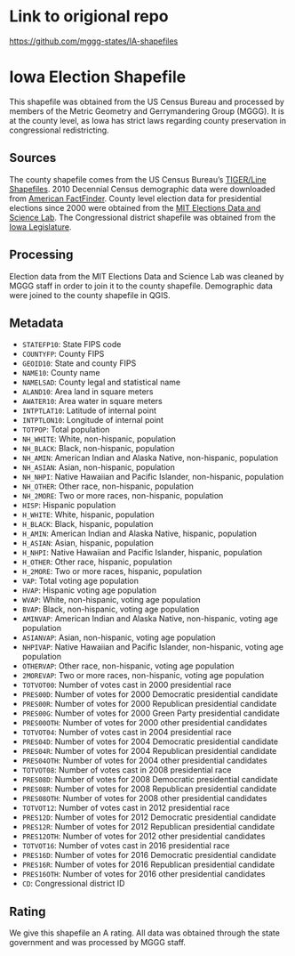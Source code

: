 # Link to origional repo
https://github.com/mggg-states/IA-shapefiles

# Iowa Election Shapefile
This shapefile was obtained from the US Census Bureau and processed by members of the Metric Geometry and Gerrymandering Group (MGGG). It is at the county level, as Iowa has strict laws regarding county preservation in congressional redistricting.

## Sources
The county shapefile comes from the US Census Bureau’s [TIGER/Line Shapefiles](https://www.census.gov/cgi-bin/geo/shapefiles/index.php). 2010 Decennial Census demographic data were downloaded from [American FactFinder](https://factfinder.census.gov/faces/nav/jsf/pages/index.xhtml). County level election data for presidential elections since 2000 were obtained from the [MIT Elections Data and Science Lab](https://electionlab.mit.edu). The Congressional district shapefile was obtained from the [Iowa Legislature](https://www.legis.iowa.gov/legislators/districtMaps).

## Processing
Election data from the MIT Elections Data and Science Lab was cleaned by MGGG staff in order to join it to the county shapefile. Demographic data   were joined to the county shapefile in QGIS.

## Metadata
* `STATEFP10`: State FIPS code
* `COUNTYFP`: County FIPS
* `GEOID10`: State and county FIPS
* `NAME10`: County name
* `NAMELSAD`: County legal and statistical name
* `ALAND10`: Area land in square meters
* `AWATER10`: Area water in square meters
* `INTPTLAT10`: Latitude of internal point
* `INTPTLON10`: Longitude of internal point
* `TOTPOP`: Total population
* `NH_WHITE`: White, non-hispanic, population
* `NH_BLACK`: Black, non-hispanic, population
* `NH_AMIN`: American Indian and Alaska Native, non-hispanic, population
* `NH_ASIAN`: Asian, non-hispanic, population
* `NH_NHPI`: Native Hawaiian and Pacific Islander, non-hispanic, population
* `NH_OTHER`: Other race, non-hispanic, population
* `NH_2MORE`: Two or more races, non-hispanic, population
* `HISP`: Hispanic population
* `H_WHITE`: White, hispanic, population
* `H_BLACK`: Black, hispanic, population
* `H_AMIN`: American Indian and Alaska Native, hispanic, population
* `H_ASIAN`: Asian, hispanic, population
* `H_NHPI`: Native Hawaiian and Pacific Islander, hispanic, population
* `H_OTHER`: Other race, hispanic, population
* `H_2MORE`: Two or more races, hispanic, population
* `VAP`: Total voting age population
* `HVAP`: Hispanic voting age population
* `WVAP`: White, non-hispanic, voting age population
* `BVAP`: Black, non-hispanic, voting age population
* `AMINVAP`: American Indian and Alaska Native, non-hispanic, voting age population
* `ASIANVAP`: Asian, non-hispanic, voting age population
* `NHPIVAP`: Native Hawaiian and Pacific Islander, non-hispanic, voting age population
* `OTHERVAP`: Other race, non-hispanic, voting age population
* `2MOREVAP`: Two or more races, non-hispanic, voting age population
* `TOTVOT00`: Number of votes cast in 2000 presidential race
* `PRES00D`: Number of votes for 2000 Democratic presidential candidate
* `PRES00R`: Number of votes for 2000 Republican presidential candidate
* `PRES00G`: Number of votes for 2000 Green Party presidential candidate
* `PRES00OTH`: Number of votes for 2000 other presidential candidates
* `TOTVOT04`: Number of votes cast in 2004 presidential race
* `PRES04D`: Number of votes for 2004 Democratic presidential candidate
* `PRES04R`: Number of votes for 2004 Republican presidential candidate
* `PRES04OTH`: Number of votes for 2004 other presidential candidates
* `TOTVOT08`: Number of votes cast in 2008 presidential race
* `PRES08D`: Number of votes for 2008 Democratic presidential candidate
* `PRES08R`: Number of votes for 2008 Republican presidential candidate
* `PRES08OTH`: Number of votes for 2008 other presidential candidates
* `TOTVOT12`: Number of votes cast in 2012 presidential race
* `PRES12D`: Number of votes for 2012 Democratic presidential candidate
* `PRES12R`: Number of votes for 2012 Republican presidential candidate
* `PRES12OTH`: Number of votes for 2012 other presidential candidates
* `TOTVOT16`: Number of votes cast in 2016 presidential race
* `PRES16D`: Number of votes for 2016 Democratic presidential candidate
* `PRES16R`: Number of votes for 2016 Republican presidential candidate
* `PRES16OTH`: Number of votes for 2016 other presidential candidates
* `CD`: Congressional district ID


## Rating
We give this shapefile an A rating. All data was obtained through the state government and was processed by MGGG staff.
